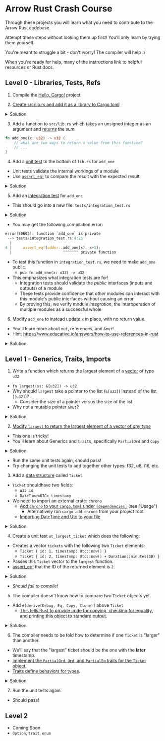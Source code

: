 # Arrow Rust Crash Course

Through these projects you will learn what you need to contribute to the Arrow Rust codebase.

Attempt these steps without looking them up first! You'll only learn by trying them yourself.

You're meant to struggle a bit - don't worry! The compiler will help :)

When you're ready for help, many of the instructions link to helpful resources or Rust docs.

## Level 0 - Libraries, Tests, Refs

1) Compile the [Hello, Cargo!](https://doc.rust-lang.org/book/ch01-03-hello-cargo.html) project

2) [Create src/lib.rs and add it as a library to Cargo.toml](https://doc.rust-lang.org/cargo/reference/cargo-targets.html?highlight=library#configuring-a-target)

<details><summary>Solution</summary>
<p>

```toml
# in Cargo.toml
[lib]
name = "adder"
path = "src/lib.rs"
test = true
```
</p>
</details>

3) Add a function to `src/lib.rs` which takes an unsigned integer as an argument and [returns](https://doc.rust-lang.org/rust-by-example/fn.html) the sum.

```rust
fn add_one(x: u32) -> u32 {
    // what are two ways to return a value from this function?
    // ...
}
```

4) Add a [unit test](https://doc.rust-lang.org/rust-by-example/testing/unit_testing.html) to the bottom of `lib.rs` for `add_one`
- Unit tests validate the internal workings of a module
- Use [`assert_eq!`](https://doc.rust-lang.org/std/macro.assert_eq.html) to compare the result with the expected result

<details><summary>Solution</summary>
<p>

```rust
// Bottom of lib.rs
#[cfg(test)]
mod tests {
    // `mod tests` is its own context, so functions must be
    //   imported from the library even though the tests are
    //   in the same file
    
    // Imports all functions from file, specifically `add_one`
    use super::*;

    #[test]
    fn ut_add_one() {
        let x: u32 = 5;
        let result = add_one(x);
        assert_eq!(x + 1, result); 
    }
}
```
</p>
</details>

5) Add an [integration test](https://doc.rust-lang.org/rust-by-example/testing/integration_testing.html) for `add_one`
- This should go into a new file: `tests/integration_test.rs`

<details><summary>Solution</summary>
<p>

```rust
// Top of tests/integration_test.rs
#[test]
fn it_add_one() {
    let x: u32 = 5;

    // No imports needed, all public functions
    //  from all libraries are accessible by
    //  integration tests
    assert_eq!(adder::add_one(x), x+1);
}
```
</p>
</details>

- You may get the following compilation error:

```rust
error[E0603]: function `add_one` is private
 --> tests/integration_test.rs:4:23
  |
4 |     assert_eq!(adder::add_one(x), x+1);
  |                       ^^^^^^^ private function
```

- To test this function in `integration_test.rs`, we need to make `add_one` public.
  - `pub fn add_one(x: u32) -> u32`
- This emphasizes what integration tests are for!
  - Integration tests should validate the *public* interfaces (inputs and outputs) of a module
  - These tests provide confidence that *other* modules can interact with this module's public interfaces without causing an error
  - By proving this, we verify module *integration*, the interoperation of multiple modules as a successful whole

6) Modify `add_one` to instead update `x` in place, with no return value.
- You'll learn more about `mut`, references, and `&mut`!
- Hint: https://www.educative.io/answers/how-to-use-references-in-rust

<details><summary>Solution</summary>
<p>

```rust
// in src/lib.rs
// Pass a mutable/editable reference to the variable: &mut 
pub fn add_one(x: &mut u32) {
    // Since X is now a pointer (&), must dereference with *
    *x += 1
}

#[cfg(test)]
mod tests {

    use super::*;

    #[test]
    fn ut_add_one() {
        let mut x: u32 = 5;
        let orig = x;

        // Error if we try add_one(x)
        // Add one only accepts a mutable pointer
        // with &mut we pass the pointer to x to the function
        add_one(&mut x); // no return value!
        assert_eq!(orig + 1, x); 
    }
}
```
```rust
// in tests/integration_test.rs
#[test]
fn it_add_one() {
    let start: u32 = 5;
    let mut x: u32 = start;
    adder::add_one(&mut x);
    assert_eq!(x, start + 1);
}

```
</p>
</details>

## Level 1 - Generics, Traits, Imports

1) Write a function which returns the largest element of a [vector](https://doc.rust-lang.org/std/vec/struct.Vec.html) of type `u32`
- `fn largest(xs: &[u32]) -> u32`
- Why should `largest` take a pointer to the list (`&[u32]`) instead of the list (`[u32]`)?
    - Consider the size of a pointer versus the size of the list
- Why not a mutable pointer `&mut`?

<details><summary>Solution</summary>
<p>

```rust
// There are several implementations possible
// largest takes a pointer to the vector instead of copying the
//   the whole vector. A pointer is 4 bytes. The vector might
//   be hundreds of bytes
// The pointer is not mutable (&mut[u32]) because we do not want
//   the list to be modified. We only want to find the largest
//   element.
// This is a powerful protection, similar to const arguments in
//   C/C++, but by default.
fn largest(list: &[u32]) -> u32 {
    let mut largest: u32 = list[0];

    // &item means a reference to (and not a copy of) item
    for &item in list {
        if item > largest {
            largest = item;
        }
    }

    largest
}

#[cfg(test)]
mod tests {

    use super::*;

    fn ut_largest() {
        let max = 100;
        let xs = vec![max - 1, max - 10, max - 50];
        assert_eq!(max, largest(&xs));
    }
}
```
</p>
</details>

2) [Modify `largest` to return the largest element of a vector of *any type*](https://doc.rust-lang.org/book/ch10-01-syntax.html)
- This one is tricky!
- You'll learn about Generics and `trait`s, specifically `PartialOrd` and `Copy`

<details><summary>Solution</summary>
<p>

```rust
// How to read:
// return the largest item from list of items of type T
//   where T must be Orderable/Sortable and Copyable
fn largest<T: PartialOrd + Copy>(list: &[T]) -> T {
    // Makes a copy of an element of type T
    //  therefore T must be Copyable
    let mut largest: T = list[0];

    for &item in list {
        // Compares items of type T
        // Greater than (>) operator requires two objects
        //  that can be compared
        // Therefore PartialOrd trait
        if item > largest {
            largest = item;
        }
    }

    largest
}
```
</p>
</details>

- Run the same unit tests again, should pass!
- Try changing the unit tests to add together other types: f32, u8, i16, etc.


3) Add a [data structure](https://doc.rust-lang.org/rust-by-example/custom_types/structs.html) called `Ticket`.
- `Ticket` shouldhave  two fields:
    - `u32 id`
    - `DateTime<UTC> timestamp`
- We need to import an external crate: `chrono`
    - [Add `chrono` to your `cargo.toml` under `[dependencies]`](https://crates.io/crates/chrono) (see "Usage")
        - Alternatively run `cargo add chrono` from your project root
    - [Importing DateTime and Utc to your file](https://docs.rs/chrono/0.4.0/chrono/struct.DateTime.html#example) 

<details><summary>Solution</summary>
<p>

```rust
use chrono::{DateTime, Utc};

struct Ticket {
    id: u32,
    timestamp: DateTime<Utc>
}
```

</p>
</details>

4) Create a unit test `ut_largest_ticket` which does the following:
- Creates a vector `tickets` with the following two `Ticket` elements:
    - `Ticket { id: 1, timestamp: Utc::now() }`
    - `Ticket { id: 2, timestamp: Utc::now() + Duration::minutes(30) }`
- Passes this `Ticket` vector to the `largest` function.
- [assert_eq!](https://doc.rust-lang.org/std/macro.assert.html#examples) that the ID of the returned element is `2`.

<details><summary>Solution</summary>
<p>

```rust
#[cfg(test)]
mod tests {

    use super::*;
    // Duration is used in unit tests, but not in library
    // import here
    use chrono::{Duration};

    #[test]
    fn ut_largest() {
        let tickets = vec![
            Ticket { id: 1, timestamp: Utc::now() },
            Ticket { id: 2, timestamp: Utc::now() + Duration::minutes(30) }
        ];
        assert_eq!(2, largest(&tickets).id);
    }
}
```
</p>
</details>

- *Should fail to compile!*

5) The compiler doesn't know how to compare two `Ticket` objects yet.
- Add `#[derive(Debug, Eq, Copy, Clone)]` above `Ticket`
  - [This tells Rust to provide code for copying, checking for equality, and printing this object to standard output.](https://doc.rust-lang.org/rust-by-example/trait/derive.html)

<details><summary>Solution</summary>
<p>

```rust
#[derive(Debug, Eq, Copy, Clone)]
struct Ticket {
    id: u32,
    timestamp: DateTime<Utc>
}
```

</p></details>

6) The compiler needs to be told how to determine if one `Ticket` is "larger" than another.
- We'll say that the "largest" ticket should be the one with the **later** timestamp.
- [Implement the `PartialOrd`, `Ord`, and `PartialEq` traits for the `Ticket` object.](https://doc.rust-lang.org/std/cmp/trait.Ord.html#how-can-i-implement-ord)
- [Traits define behaviors for types](https://doc.rust-lang.org/book/ch10-02-traits.html).

<details><summary>Solution</summary>
<p>

```rust
use std::cmp::Ordering;

#[derive(Debug, Eq, Copy, Clone)]
struct Ticket {
    id: u32,
    timestamp: DateTime<Utc>
}

impl Ord for Ticket {
    fn cmp(&self, other: &Self) -> Ordering {
        self.timestamp.cmp(&other.timestamp)
    }
}

impl PartialOrd for Ticket {
    fn partial_cmp(&self, other: &Self) -> Option<Ordering> {
        Some(self.cmp(other))
    }
}

impl PartialEq for Ticket {
    fn eq(&self, other: &Self) -> bool {
        self.timestamp == other.timestamp
    }
}
```
</p>
</details>

7) Run the unit tests again.
- Should pass!

## Level 2

- Coming Soon
- `Option`, `trait`, `enum`